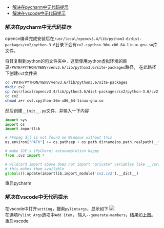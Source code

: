 - [解决在pycharm中无代码提示](#解决在pycharm中无代码提示)
- [解决在vscode中无代码提示](#解决在vscode中无代码提示)

### 解决在pycharm中无代码提示
opencv编译完成安装后在`/usr/local/opencv3.4/lib/python3.6/dist-packages/cv2/python-3.6`目录下会有`cv2.cpython-36m-x86_64-linux-gnu.so`库文件。

将其复制到python的包文件夹中，这里使用python虚拟环境的目录`/PATH/PYTHON/VENV/venv3.6/lib/python3.6/site-packages`路径，
在此路径下创建`cv2`文件夹
```sh
cd /PATH/PYTHON/VENV/venv3.6/lib/python3.6/site-packages
mkdir cv2
cp /usr/local/opencv3.4/lib/python3.6/dist-packages/cv2/python-3.6/cv2.cpython-36m-x86_64-linux-gnu.so cv2
cd cv2
chmod a+r cv2.cpython-36m-x86_64-linux-gnu.so
```
然后创建`__init__.py`文件，并输入一下内容
```python
import sys
import os
import importlib

# FFmpeg dll is not found on Windows without this
os.environ["PATH"] += os.pathsep + os.path.dirname(os.path.realpath(__file__))

# make IDE's (PyCharm) autocompletion happy
from .cv2 import *

# wildcard import above does not import "private" variables like __version__
# this makes them available
globals().update(importlib.import_module('cv2.cv2').__dict__)
```
重启pycharm

### 解决在vscode中无代码提示
在vscode中打开`setting`，搜索`pylintargs`，显示如下
![](../../assets/images/Screenshot%20from%202019-10-17%2015-53-57.png)   
在选项`Pylint Args`选项中`Add Item`， 输入`--generate-members`，结果如上图。
重启vscode
